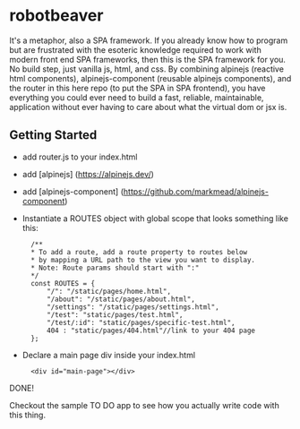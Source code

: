 # robotbeaver
It's a metaphor, also a SPA framework. If you already know how to program but are frustrated with the esoteric knowledge required to work with modern front end SPA frameworks, then this is the SPA framework for you. No build step, just vanilla js, html, and css.  By combining alpinejs (reactive html components), alpinejs-component (reusable alpinejs components), and the router in this here repo (to put the SPA in SPA frontend), you have everything you could ever need to build a fast, reliable, maintainable, application without ever having to care about what the virtual dom or jsx is. 


## Getting Started
* add router.js to your index.html
* add [alpinejs] (https://alpinejs.dev/)
* add [alpinejs-component] (https://github.com/markmead/alpinejs-component)
* Instantiate a ROUTES object with global scope that looks something like this:

        /**
        * To add a route, add a route property to routes below
        * by mapping a URL path to the view you want to display.
        * Note: Route params should start with ":"
        */
        const ROUTES = {
            "/": "/static/pages/home.html",
            "/about": "/static/pages/about.html",
            "/settings": "/static/pages/settings.html",
            "/test": "static/pages/test.html",
            "/test/:id": "static/pages/specific-test.html",
            404 : "static/pages/404.html"//link to your 404 page
        };

* Declare a main page div inside your index.html

        <div id="main-page"></div> 

DONE! 

Checkout the sample TO DO app to see how you actually write code with this thing. 